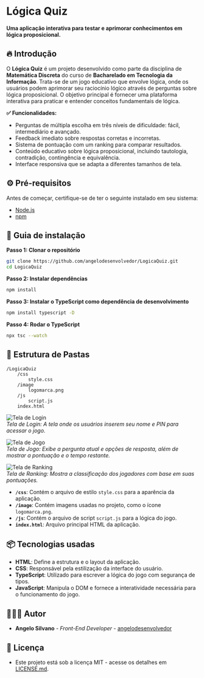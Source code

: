 # Lógica Quiz

**Uma aplicação interativa para testar e aprimorar conhecimentos em lógica proposicional.**

## 🔥 Introdução

O **Lógica Quiz** é um projeto desenvolvido como parte da disciplina de **Matemática Discreta** do curso de **Bacharelado em Tecnologia da Informação**. Trata-se de um jogo educativo que envolve lógica, onde os usuários podem aprimorar seu raciocínio lógico através de perguntas sobre lógica proposicional. O objetivo principal é fornecer uma plataforma interativa para praticar e entender conceitos fundamentais de lógica.

**✅ Funcionalidades:**
- Perguntas de múltipla escolha em três níveis de dificuldade: fácil, intermediário e avançado.
- Feedback imediato sobre respostas corretas e incorretas.
- Sistema de pontuação com um ranking para comparar resultados.
- Conteúdo educativo sobre lógica proposicional, incluindo tautologia, contradição, contingência e equivalência.
- Interface responsiva que se adapta a diferentes tamanhos de tela.

## ⚙️ Pré-requisitos

Antes de começar, certifique-se de ter o seguinte instalado em seu sistema:

- [Node.js](https://nodejs.org/en)
- [npm](https://www.npmjs.com/)

## 🔨 Guia de instalação

**Passo 1: Clonar o repositório**
```bash
git clone https://github.com/angelodesenvolvedor/LogicaQuiz.git
cd LogicaQuiz
```

**Passo 2: Instalar dependências**
```bash
npm install
```

**Passo 3: Instalar o TypeScript como dependência de desenvolvimento**
```bash
npm install typescript -D
```

**Passo 4: Rodar o TypeScript**
```bash
npx tsc --watch
```

## 📂 Estrutura de Pastas

```
/LogicaQuiz
    /css
        style.css
    /image
        logomarca.png
    /js
        script.js
    index.html
```
![Tela de Login](./image/tela-login.png)  
*Tela de Login: A tela onde os usuários inserem seu nome e PIN para acessar o jogo.*

![Tela de Jogo](./image/tela-jogo.png)  
*Tela de Jogo: Exibe a pergunta atual e opções de resposta, além de mostrar a pontuação e o tempo restante.*

![Tela de Ranking](./image/tela-ranking.png)  
*Tela de Ranking: Mostra a classificação dos jogadores com base em suas pontuações.*

- **`/css`**: Contém o arquivo de estilo `style.css` para a aparência da aplicação.
- **`/image`**: Contém imagens usadas no projeto, como o ícone `logomarca.png`.
- **`/js`**: Contém o arquivo de script `script.js` para a lógica do jogo.
- **`index.html`**: Arquivo principal HTML da aplicação.

## 📦 Tecnologias usadas

- **HTML**: Define a estrutura e o layout da aplicação.
- **CSS**: Responsável pela estilização da interface do usuário.
- **TypeScript**: Utilizado para escrever a lógica do jogo com segurança de tipos.
- **JavaScript**: Manipula o DOM e fornece a interatividade necessária para o funcionamento do jogo.

## 🧑🏽‍💻 Autor

* **Angelo Silvano** - *Front-End Developer* - [angelodesenvolvedor](https://github.com/angelodesenvolvedor)

## 📄 Licença

* Este projeto está sob a licença MIT - acesse os detalhes em [LICENSE.md](https://github.com/angelodesenvolvedor/LogicaQuiz/tree/master?tab=MIT-1-ov-file).
